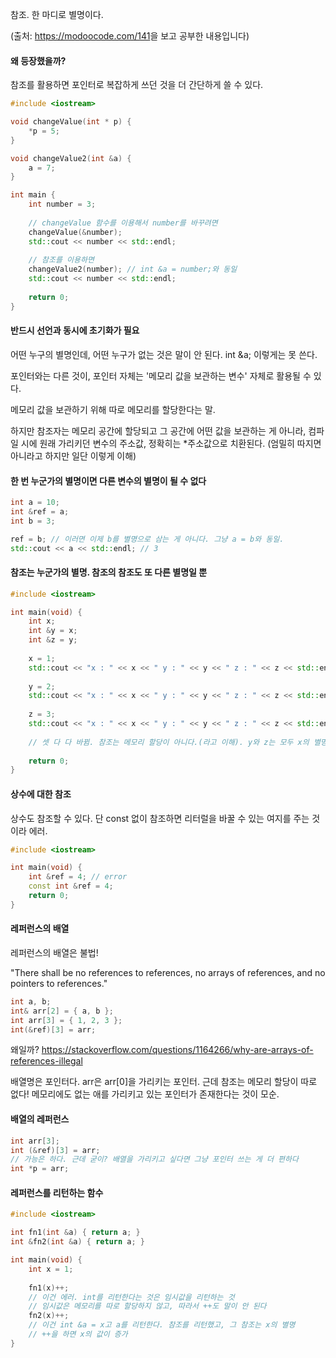 참조. 한 마디로 별명이다.

(출처: <https://modoocode.com/141>을 보고 공부한 내용입니다)



#### 왜 등장했을까?

참조를 활용하면 포인터로 복잡하게 쓰던 것을 더 간단하게 쓸 수 있다.

```c++
#include <iostream>

void changeValue(int * p) {
    *p = 5;
}

void changeValue2(int &a) {
    a = 7;
}

int main {
    int number = 3;
    
    // changeValue 함수를 이용해서 number를 바꾸려면
    changeValue(&number);
    std::cout << number << std::endl;
    
    // 참조를 이용하면
    changeValue2(number); // int &a = number;와 동일
    std::cout << number << std::endl;
    
    return 0;
}
```



#### 반드시 선언과 동시에 초기화가 필요

어떤 누구의 별명인데, 어떤 누구가 없는 것은 말이 안 된다. int &a; 이렇게는 못 쓴다.

포인터와는 다른 것이, 포인터 자체는 '메모리 값을 보관하는 변수' 자체로 활용될 수 있다.

메모리 값을 보관하기 위해 따로 메모리를 할당한다는 말.

하지만 참조자는 메모리 공간에 할당되고 그 공간에 어떤 값을 보관하는 게 아니라, 컴파일 시에 원래 가리키던 변수의 주소값, 정확히는 \*주소값으로 치환된다. (엄밀히 따지면 아니라고 하지만 일단 이렇게 이해)



#### 한 번 누군가의 별명이면 다른 변수의 별명이 될 수 없다

```c++
int a = 10;
int &ref = a;
int b = 3;

ref = b; // 이러면 이제 b를 별명으로 삼는 게 아니다. 그냥 a = b와 동일.
std::cout << a << std::endl; // 3
```



#### 참조는 누군가의 별명. 참조의 참조도 또 다른 별명일 뿐

```c++
#include <iostream>

int main(void) {
    int x;
    int &y = x;
    int &z = y;
    
    x = 1;
    std::cout << "x : " << x << " y : " << y << " z : " << z << std::endl;
    
    y = 2;
    std::cout << "x : " << x << " y : " << y << " z : " << z << std::endl;
    
    z = 3;
    std::cout << "x : " << x << " y : " << y << " z : " << z << std::endl;
    
    // 셋 다 다 바뀜. 참조는 메모리 할당이 아니다.(라고 이해). y와 z는 모두 x의 별명
    
    return 0;
}
```



#### 상수에 대한 참조

상수도 참조할 수 있다. 단 const 없이 참조하면 리터럴을 바꿀 수 있는 여지를 주는 것이라 에러.

```c++
#include <iostream>

int main(void) {
    int &ref = 4; // error
    const int &ref = 4;
    return 0;
}
```



#### 레퍼런스의 배열

레퍼런스의 배열은 불법!

"There shall be no references to references, no arrays of references, and no pointers to references."

```c++
int a, b;
int& arr[2] = { a, b };
int arr[3] = { 1, 2, 3 };
int(&ref)[3] = arr;
```

왜일까? <https://stackoverflow.com/questions/1164266/why-are-arrays-of-references-illegal>

배열명은 포인터다. arr은 arr[0]을 가리키는 포인터. 근데 참조는 메모리 할당이 따로 없다! 메모리에도 없는 애를 가리키고 있는 포인터가 존재한다는 것이 모순.



#### 배열의 레퍼런스

```c++
int arr[3];
int (&ref)[3] = arr;
// 가능은 하다. 근데 굳이? 배열을 가리키고 싶다면 그냥 포인터 쓰는 게 더 편하다
int *p = arr;
```



#### 레퍼런스를 리턴하는 함수

```cpp
#include <iostream>

int fn1(int &a) { return a; }
int &fn2(int &a) { return a; }

int main(void) {
    int x = 1;
    
    fn1(x)++; 
    // 이건 에러. int를 리턴한다는 것은 임시값을 리턴하는 것
    // 임시값은 메모리를 따로 할당하지 않고, 따라서 ++도 말이 안 된다
    fn2(x)++; 
    // 이건 int &a = x고 a를 리턴한다. 참조를 리턴했고, 그 참조는 x의 별명
    // ++을 하면 x의 값이 증가
}
```

